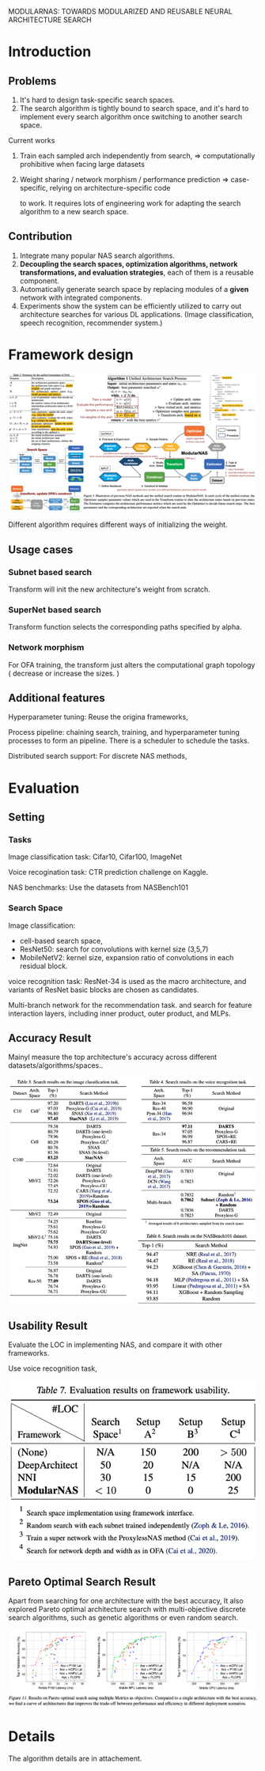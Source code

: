 MODULARNAS: TOWARDS MODULARIZED AND REUSABLE NEURAL ARCHITECTURE SEARCH

# Introduction

## Problems

1. It's hard to design task-specific search spaces. 
2. The search algorithm is tightly bound to search space, and it's hard to implement every search algorithm once switching to another search space.

Current works

1. Train each sampled arch independently from search, => computationally prohibitive when facing large datasets

2. Weight sharing / network morphism / performance prediction => case-specific, relying on architecture-specific code

   to work.  It requires lots of engineering work for adapting the search algorithm to a new search space.

## Contribution

1. Integrate many popular NAS search algorithms.
2. **Decoupling the search spaces, optimization algorithms, network transformations, and evaluation strategies**, each of them is a reusable component.
3. Automatically generate search space by replacing modules of a **given** network with integrated components.
4. Experiments show the system can be efficiently utilized to carry out architecture searches for various DL applications. (Image classification, speech recognition, recommender system.)

# Framework design

![image-20220509211430805](imgs/image-20220509211430805.png)

Different algorithm requires different ways of initializing the weight.

## Usage cases

### Subnet based search

Transform will init the new architecture's weight from scratch.

### SuperNet based search

Transform function selects the corresponding paths specified by alpha.

### Network morphism

For OFA training, the transform just alters the computational graph topology ( decrease or increase the sizes. )

## Additional features

Hyperparameter tuning: Reuse the origina frameworks, 

Process pipeline: chaining search, training, and hyperparameter tuning processes to form an pipeline. There is a scheduler to schedule the tasks.

Distributed search support: For discrete NAS methods,

# Evaluation

## Setting

### Tasks

Image classification task: Cifar10, Cifar100, ImageNet

Voice recogination task: CTR prediction challenge on Kaggle.

NAS benchmarks: Use the datasets from NASBench101

### Search Space

Image classification: 

- cell-based search space, 
- ResNet50: search for convolutions with kernel size (3,5,7)
- MobileNetV2: kernel size, expansion ratio of convolutions in each residual block. 

voice recognition task: ResNet-34 is used as the macro architecture, and variants of ResNet basic blocks are chosen as candidates.

Multi-branch network for the recommendation task. and search for feature interaction layers, including inner product, outer product, and MLPs.

## Accuracy Result

Mainyl measure the top architecture's accuracy across different datasets/algorithms/spaces.. 

![image-20220509213224198](imgs/image-20220509213224198.png)

## Usability Result

Evaluate the LOC in implementing NAS, and compare it with other frameworks.

Use voice recognition task, 

![image-20220509213812035](imgs/image-20220509213812035.png)

## Pareto Optimal Search Result

Apart from searching for one architecture with the best accuracy, It also explored Pareto optimal architecture search with multi-objective discrete search algorithms, such as genetic algorithms or even random search.

![image-20220509213942089](imgs/image-20220509213942089.png)

# Details

The algorithm details are in attachement.
